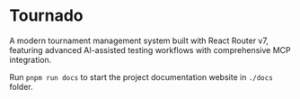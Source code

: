 # Tournado

A modern tournament management system built with React Router v7, featuring advanced AI-assisted testing workflows with comprehensive MCP integration.

Run `pnpm run docs` to start the project documentation website in `./docs` folder.
